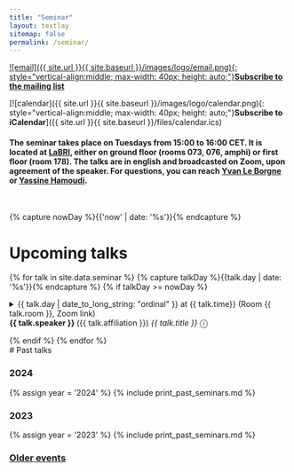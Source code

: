 ```yaml
---
title: "Seminar"
layout: textlay
sitemap: false
permalink: /seminar/
---
```


[![email]({{ site.url }}{{ site.baseurl }}/images/logo/email.png){: style="vertical-align:middle; max-width: 40px; height: auto;"}**Subscribe to the mailing list**](https://diff.u-bordeaux.fr/sympa/info/labri.gt-info-quantique)

[![calendar]({{ site.url }}{{ site.baseurl }}/images/logo/calendar.png){: style="vertical-align:middle; max-width: 40px; height: auto;"}**Subscribe to iCalendar**]({{ site.url }}{{ site.baseurl }}/files/calendar.ics)

#### The seminar takes place on Tuesdays from 15:00 to 16:00 CET. It is located at [LaBRI]({{site.baseurl}}/contact), either on ground floor (rooms 073, 076, amphi) or first floor (room 178). The talks are in english and broadcasted on Zoom, upon agreement of the speaker. For questions, you can reach [Yvan Le Borgne](mailto:borgne@labri.fr) or [Yassine Hamoudi](mailto:yassine.hamoudi@labri.fr).
<br>

{% capture nowDay %}{{'now' | date: '%s'}}{% endcapture %}

# Upcoming talks

{% for talk in site.data.seminar %}
  {% capture talkDay %}{{talk.day | date: '%s'}}{% endcapture %}
  {% if talkDay >= nowDay %}
<details markdown=block>
  <summary markdown=span>
    {{ talk.day | date_to_long_string: "ordinal" }} at {{ talk.time}} (Room {{ talk.room }}, Zoom link)<br>
    <b>{{ talk.speaker }} </b> ({{ talk.affiliation }}) <i>{{ talk.title }}</i> &#9432;
  </summary>
   {{ talk.abstract }}
</details>
<p></p>
  {% endif %}
{% endfor %}

<br>
# Past talks

### 2024

{% assign year = '2024' %}
{% include print_past_seminars.md %}

### 2023

{% assign year = '2023' %}
{% include print_past_seminars.md %}

### [Older events](https://combalgo.labri.fr/pmwiki.php/Groupe/Info-Quantique)

<br>
